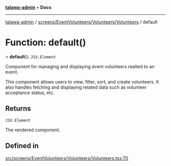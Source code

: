 [**talawa-admin**](../../../../../README.md) • **Docs**

***

[talawa-admin](../../../../../modules.md) / [screens/EventVolunteers/Volunteers/Volunteers](../README.md) / default

# Function: default()

\> **default**(): `JSX.Element`

Component for managing and displaying event volunteers realted to an event.

This component allows users to view, filter, sort, and create volunteers. It also handles fetching and displaying related data such as volunteer acceptance status, etc.

## Returns

`JSX.Element`

The rendered component.

## Defined in

[src/screens/EventVolunteers/Volunteers/Volunteers.tsx:70](https://github.com/PalisadoesFoundation/talawa-admin/blob/b465221425f3dcc638f77fbf5f1ccedb8e0dd082/src/screens/EventVolunteers/Volunteers/Volunteers.tsx#L70)
